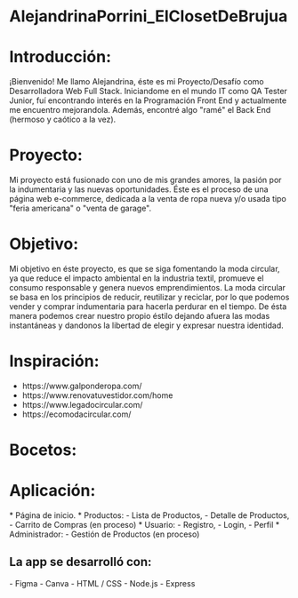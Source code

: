 # AlejandrinaPorrini_ElClosetDeBrujua

<h1>Introducción:</h1>
¡Bienvenido! Me llamo Alejandrina, éste es mi Proyecto/Desafío como Desarrolladora Web Full Stack. Iniciandome en el mundo IT como QA Tester Junior, fuí encontrando interés en la Programación Front End y actualmente me encuentro mejorandola. Además, encontré algo "ramé" el Back End (hermoso y caótico a la vez).

<h1>Proyecto:</h1>
Mi proyecto está fusionado con uno de mis grandes amores, la pasión por la indumentaria y las nuevas oportunidades. Éste es el proceso de una página web e-commerce, dedicada a la venta de ropa nueva y/o usada tipo "feria americana" o "venta de garage".

<h1>Objetivo:</h1>
Mi objetivo en éste proyecto, es que se siga fomentando la moda circular, ya que reduce el impacto ambiental en la industria textil, promueve el consumo responsable y genera nuevos emprendimientos. La moda circular se basa en los principios de reducir, reutilizar y reciclar, por lo que podemos vender y comprar indumentaria para hacerla perdurar en el tiempo.
De ésta manera podemos crear nuestro propio éstilo dejando afuera las modas instantáneas y dandonos la libertad de elegir y expresar nuestra identidad.

<h1>Inspiración:</h1>
<ul>
<li>https://www.galponderopa.com/</li>
<li>https://www.renovatuvestidor.com/home</li>
<li>https://www.legadocircular.com/</li>
<li>https://ecomodacircular.com/</li>
</ul>

<h1>Bocetos:</h1>

<h1>Aplicación:</h1>
* Página de inicio.
* Productos:
    - Lista de Productos,
    - Detalle de Productos,
    - Carrito de Compras (en proceso)
* Usuario:
    - Registro,
    - Login,
    - Perfil
* Administrador:
  - Gestión de Productos (en proceso)

<h2>La app se desarrolló con:</h2>
    - Figma
    - Canva
    - HTML / CSS
    - Node.js
    - Express



